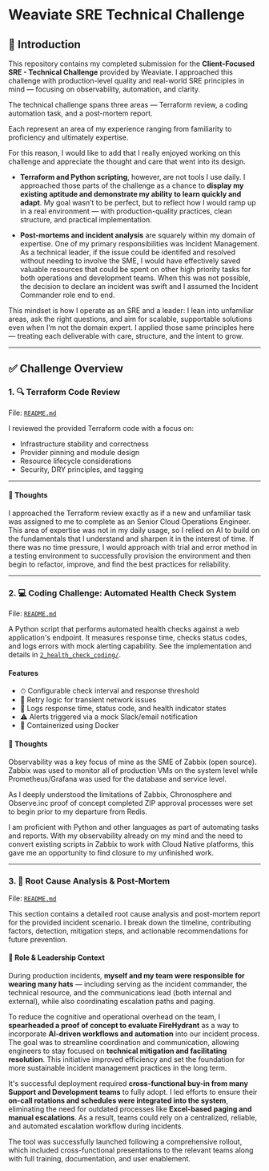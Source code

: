 # Weaviate SRE Technical Challenge

## 👋 Introduction

This repository contains my completed submission for the **Client-Focused SRE - Technical Challenge** provided by Weaviate. I approached this challenge with production-level quality and real-world SRE principles in mind — focusing on observability, automation, and clarity.

The technical challenge spans three areas — Terraform review, a coding automation task, and a post-mortem report.

Each represent an area of my experience ranging from familiarity to proficiency and ultimately expertise. 

For this reason, I would like to add that I really enjoyed working on this challenge and appreciate the thought and care that went into its design.

- **Terraform and Python scripting**, however, are not tools I use daily. I approached those parts of the challenge as a chance to **display my existing aptitude and demonstrate my ability to learn quickly and adapt**. My goal wasn’t to be perfect, but to reflect how I would ramp up in a real environment — with production-quality practices, clean structure, and practical implementation.

- **Post-mortems and incident analysis** are squarely within my domain of expertise. One of my primary responsibilities was Incident Management. As a technical leader, if the issue could be identifed and resolved without needing to involve the SME, I would have effectively saved valuable resources that could be spent on other high priority tasks for both operations and development teams. When this was not possible, the decision to declare an incident was swift and I assumed the Incident Commander role end to end.

This mindset is how I operate as an SRE and a leader: I lean into unfamiliar areas, ask the right questions, and aim for scalable, supportable solutions even when I’m not the domain expert. I applied those same principles here — treating each deliverable with care, structure, and the intent to grow.

---

## ✅ Challenge Overview

### 1. 🔍 Terraform Code Review

File: [`README.md`](./1_terraform_review/README.md)

I reviewed the provided Terraform code with a focus on:

- Infrastructure stability and correctness  
- Provider pinning and module design  
- Resource lifecycle considerations  
- Security, DRY principles, and tagging  

---

#### 🧠 Thoughts

I approached the Terraform review exactly as if a new and unfamiliar task was assigned to me to complete as an Senior Cloud Operations Engineer. This area of expertise was not in my daily usage, so I relied on AI to build on the fundamentals that I understand and sharpen it in the interest of time. If there was no time pressure, I would approach with trial and error method in a testing environment to successfully provision the environment and then begin to refactor, improve, and find the best practices for reliability.

---

### 2. 💻 Coding Challenge: Automated Health Check System

File: [`README.md`](./2_health_check_coding/README.md)

A Python script that performs automated health checks against a web application's endpoint. It measures response time, checks status codes, and logs errors with mock alerting capability. See the implementation and details in [`2_health_check_coding/`](./2_health_check_coding/).

#### Features

- ⏱ Configurable check interval and response threshold  
- 🔁 Retry logic for transient network issues  
- 🧪 Logs response time, status code, and health indicator states  
- ⚠️ Alerts triggered via a mock Slack/email notification  
- 🐳 Containerized using Docker

#### 🧠 Thoughts

Observability was a key focus of mine as the SME of Zabbix (open source). Zabbix was used to monitor all of production VMs on the system level while Prometheus/Grafana was used for the database and service level. 

As I deeply understood the limitations of Zabbix, Chronosphere and Observe.inc proof of concept completed ZIP approval processes were set to begin prior to my departure from Redis.

I am proficient with Python and other languages as part of automating tasks and reports. With my observability already on my mind and the need to convert existing scripts in Zabbix to work with Cloud Native platforms, this gave me an opportunity to find closure to my unfinished work.

---

### 3. 📝 Root Cause Analysis & Post-Mortem

File: [`README.md`](./3_post_mortem/README.md)

This section contains a detailed root cause analysis and post-mortem report for the provided incident scenario. I break down the timeline, contributing factors, detection, mitigation steps, and actionable recommendations for future prevention.

#### 🧠 Role & Leadership Context

During production incidents, **myself and my team were responsible for wearing many hats** — including serving as the incident commander, the technical resource, and the communications lead (both internal and external), while also coordinating escalation paths and paging.

To reduce the cognitive and operational overhead on the team, I **spearheaded a proof of concept to evaluate FireHydrant** as a way to incorporate **AI-driven workflows and automation** into our incident process. The goal was to streamline coordination and communication, allowing engineers to stay focused on **technical mitigation and facilitating resolution**. This initiative improved efficiency and set the foundation for more sustainable incident management practices in the long term.

It's successful deployment required **cross-functional buy-in from many Support and Development teams** to fully adopt. I led efforts to ensure their **on-call rotations and schedules were integrated into the system**, eliminating the need for outdated processes like **Excel-based paging and manual escalations**. As a result, teams could rely on a centralized, reliable, and automated escalation workflow during incidents.

The tool was successfully launched following a comprehensive rollout, which included cross-functional presentations to the relevant teams along with full training, documentation, and user enablement.